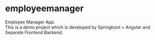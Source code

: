 # employeemanager
Employee Manager App.  
This is a demo project which is developed by Springboot + Angular and Separate Frontend Backend.
